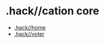 # .hack//cation core

- [.hack//home](./clients/home/readme.md)
- [.hack//voter](./clients/voter/readme.md)
